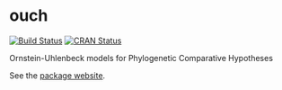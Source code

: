 # ouch

[![Build Status](https://travis-ci.org/kingaa/ouch.svg?branch=master)](https://travis-ci.org/kingaa/ouch)
[![CRAN Status](http://www.r-pkg.org/badges/version/ouch)](http://cran.r-project.org/package=ouch)

Ornstein-Uhlenbeck models for Phylogenetic Comparative Hypotheses

See the [package website](http://kingaa.github.io/ouch/).

